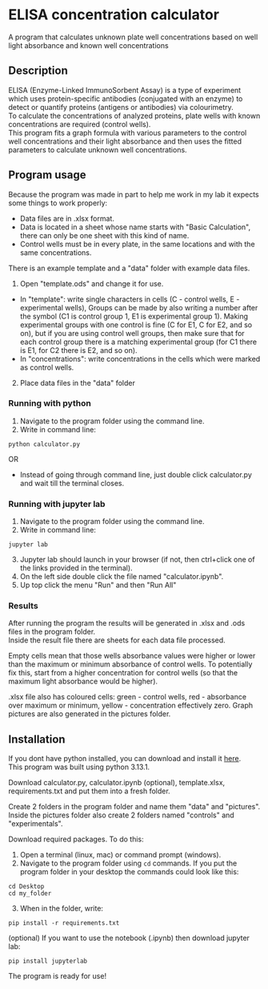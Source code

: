 # ELISA concentration calculator
A program that calculates unknown plate well concentrations based on well light absorbance and known well concentrations

## Description
ELISA (Enzyme-Linked ImmunoSorbent Assay) is a type of experiment which uses protein-specific antibodies (conjugated with an enzyme) to detect or quantify proteins (antigens or antibodies) via colourimetry.  
To calculate the concentrations of analyzed proteins, plate wells with known concentrations are required (control wells).  
This program fits a graph formula with various parameters to the control well concentrations and their light absorbance and then uses the fitted parameters to calculate unknown well concentrations.  

## Program usage
Because the program was made in part to help me work in my lab it expects some things to work properly:
* Data files are in .xlsx format.
* Data is located in a sheet whose name starts with "Basic Calculation", there can only be one sheet with this kind of name.
* Control wells must be in every plate, in the same locations and with the same concentrations.  

There is an example template and a "data" folder with example data files.  

1. Open "template.ods" and change it for use.
+ In "template": write single characters in cells (C - control wells, E - experimental wells), Groups can be made by also writing a number after the symbol (C1 is control group 1, E1 is experimental group 1). Making experimental groups with one control is fine (C for E1, C for E2, and so on), but if you are using control well groups, then make sure that for each control group there is a matching experimental group (for C1 there is E1, for C2 there is E2, and so on).
+ In "concentrations": write concentrations in the cells which were marked as control wells.

2. Place data files in the "data" folder

### Running with python
1. Navigate to the program folder using the command line.
2. Write in command line:
```
python calculator.py
```
OR
* Instead of going through command line, just double click calculator.py and wait till the terminal closes.

### Running with jupyter lab
1. Navigate to the program folder using the command line.
2.  Write in command line:
```
jupyter lab
```
3. Jupyter lab should launch in your browser (if not, then ctrl+click one of the links provided in the terminal).
4. On the left side double click the file named "calculator.ipynb".
5. Up top click the menu "Run" and then "Run All"

### Results
After running the program the results will be generated in .xlsx and .ods files in the program folder.  
Inside the result file there are sheets for each data file processed.  

Empty cells mean that those wells absorbance values were higher or lower than the maximum or minimum absorbance of control wells. To potentially fix this, start from a higher concentration for control wells (so that the maximum light absorbance would be higher).  

.xlsx file also has coloured cells: green - control wells, red - absorbance over maximum or minimum, yellow - concentration effectively zero.
Graph pictures are also generated in the pictures folder.

## Installation
If you dont have python installed, you can download and install it [here](https://www.python.org/downloads/).  
This program was built using python 3.13.1.  

Download calculator.py, calculator.ipynb (optional), template.xlsx, requirements.txt and put them into a fresh folder.  

Create 2 folders in the program folder and name them "data" and "pictures".
Inside the pictures folder also create 2 folders named "controls" and "experimentals".  

Download required packages. To do this:  
1. Open a terminal (linux, mac) or command prompt (windows).
2. Navigate to the program folder using `cd` commands. If you put the program folder in your desktop the commands could look like this:
```
cd Desktop
cd my_folder
```
3. When in the folder, write:
```
pip install -r requirements.txt
```

(optional) If you want to use the notebook (.ipynb) then download jupyter lab:
```
pip install jupyterlab
```

The program is ready for use!
